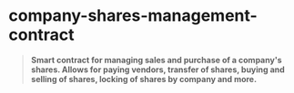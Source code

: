 # company-shares-management-contract

> **Smart contract for managing sales and purchase of a company's shares.  Allows for paying vendors, transfer of shares, buying and selling of shares, locking of shares by company and more.**




